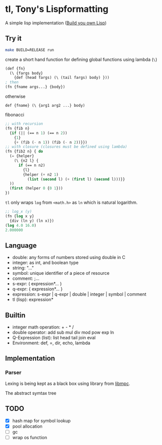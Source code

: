 # tl, Tony's Lispformatting

A simple lisp implementation ([Build you own Lisp](http://www.buildyourownlisp.com))
## Try it
```bash
make BUILD=RELEASE run
```

create a short hand function for defining global functions using lambda (`\`)
```lisp
(def {fn} 
  (\ {fargs body} 
    {def (head fargs) (\ (tail fargs) body) }))
; then
(fn {fname args...} {body})
```
otherwise
```
def {fname} (\ {arg1 arg2 ...} body)
```

fibonacci
```lisp
;; with recursion
(fn {fib n}
  {if (|| (== n 1) (== n 2))
    {1}
    {+ (fib (- n 1)) (fib (- n 2))}})
;; with closure (closures must be defined using lambda)
(fn {fib2 n} { do
  (= {helper}
    (\ {n2 l} {
      if (== n n2) 
        {l}
        {helper (+ n2 1)
          (list (second l) (+ (first l) (second l)))}}
  ))
  (first (helper 0 {0 1}))
})
```

`tl` only wraps `log` from `<math.h>` as `ln` which is natural logarithm.
```lisp
;; log_x (y)
(fn {log x y}
  {div (ln y) (ln x)})
(log 4.0 16.0)
2.000000
```

## Language

- double: any forms of numbers stored using double in C
- integer: as int, and boolean type
- string: "..."
- symbol: unique identifier of a piece of resource
- comment: ;...
- s-expr: ( expression*... )
- q-expr: { expression*... }
- expression: s-expr |  q-expr | double | integer | symbol | comment
- tl (lisp): expression*

## Builtin

- integer math operation: + - * /
- double operator: add sub mul div mod pow exp ln
- Q-Expression (list): list head tail join eval
- Environment: def, =, dir, echo, lambda

## Implementation

### Parser
Lexing is being kept as a black box using library from [libmpc](https://github.com/orangeduck/mpc).

The abstract symtax tree

## TODO

- [x] hash map for symbol lookup
- [x] pool allocation
- [ ] gc
- [ ] wrap os function
